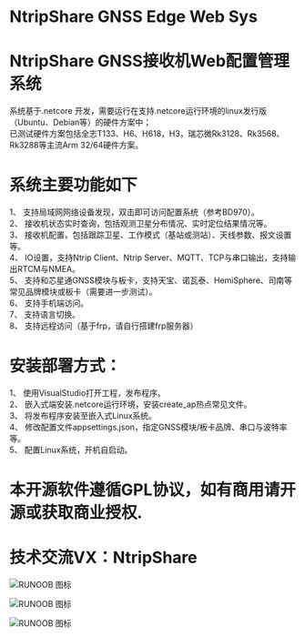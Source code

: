 # NtripShare GNSS Edge Web Sys
# NtripShare GNSS接收机Web配置管理系统

系统基于.netcore 开发，需要运行在支持.netcore运行环境的linux发行版（Ubuntu、Debian等）的硬件方案中；  
已测试硬件方案包括全志T133、H6、H618，H3，瑞芯微Rk3128、Rk3568、Rk3288等主流Arm 32/64硬件方案。

# 系统主要功能如下
1、	支持局域网网络设备发现，双击即可访问配置系统（参考BD970）。  
2、	接收机状态实时查询，包括观测卫星分布情况、实时定位结果情况等。  
3、	接收机配置，包括跟踪卫星、工作模式（基站或测站）、天线参数、报文设置等。  
4、	IO设置，支持Ntrip Client、Ntrip Server、MQTT、TCP与串口输出，支持输出RTCM与NMEA。  
5、	支持和芯星通GNSS模块与板卡，支持天宝、诺瓦泰、HemiSphere、司南等常见品牌模块或板卡（需要进一步测试）。  
6、	支持手机端访问。  
7、	支持语言切换。  
8、	支持远程访问（基于frp，请自行搭建frp服务器）  


# 安装部署方式：
1、	使用VisualStudio打开工程，发布程序。  
2、	嵌入式端安装.netcore运行环境，安装create_ap热点常见文件。  
3、	将发布程序安装至嵌入式Linux系统。  
4、	修改配置文件appsettings.json，指定GNSS模块/板卡品牌、串口与波特率等。  
5、	配置Linux系统，开机自启动。  

# 本开源软件遵循GPL协议，如有商用请开源或获取商业授权.  
# 技术交流VX：NtripShare 

![RUNOOB 图标](https://i-blog.csdnimg.cn/direct/377184429ede4d30b915a2a352a4b813.jpeg)

![RUNOOB 图标](https://i-blog.csdnimg.cn/direct/52cbe051257e40e49e945347f756233f.jpeg)

![RUNOOB 图标](https://i-blog.csdnimg.cn/direct/e9175e3d74164025b9027baebc746317.jpeg)


